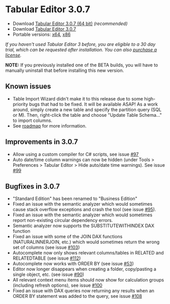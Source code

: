 # Tabular Editor 3.0.7

- Download [Tabular Editor 3.0.7 (64 bit)](https://cdn.tabulareditor.com/files/TabularEditor.3.0.7.x64.msi) *(recommended)*
- Download [Tabular Editor 3.0.7](https://cdn.tabulareditor.com/files/TabularEditor.3.0.7.x86.msi)
- Portable versions: [x64](https://cdn.tabulareditor.com/files/TabularEditor.3.0.7.x64.zip), [x86](https://cdn.tabulareditor.com/files/TabularEditor.3.0.7.x86.zip)

*If you haven't used Tabular Editor 3 before, you are eligible to a 30 day trial, which can be requested after installation. You can also [purchase a license](https://tabulareditor.com/#licensing).*

**NOTE:** If you previously installed one of the BETA builds, you will have to manually uninstall that before installing this new version.

## Known issues

- Table Import Wizard didn't make it to this release due to some high-priority bugs that had to be fixed. It will be available ASAP! As a work around, simply create a new table and specify the partition query (SQL or M). Then, right-click the table and choose "Update Table Schema..." to import columns.
- See [roadmap](https://github.com/TabularEditor/TabularEditor3/issues/12) for more information.

## Improvements in 3.0.7

- Allow using a custom compiler for C# scripts, see issue [#97](https://github.com/TabularEditor/TabularEditor3/issues/97)
- Auto date/time column warnings can now be hidden (under Tools > Preferences > Tabular Editor > Hide auto/date time warnings). See issue [#99](https://github.com/TabularEditor/TabularEditor3/issues/99)

## Bugfixes in 3.0.7

- "Standard Edition" has been renamed to "Business Edition"
- Fixed an issue with the semantic analyzer which would sometimes cause stack overflow exceptions and crash the tool (see issue [#95](https://github.com/TabularEditor/TabularEditor3/issues/95)).
- Fixed an issue with the semantic analyzer which would sometimes report non-existing circular dependency errors.
- Semantic analyzer now supports the SUBSTITUTEWITHINDEX DAX function
- Fixed an issue with some of the JOIN DAX functions (NATURALINNERJOIN, etc.) which would sometimes return the wrong set of columns (see issue [#103](https://github.com/TabularEditor/TabularEditor3/issues/103))
- Autocomplete now only shows relevant columns/tables in RELATED and RELATEDTABLE (see issue [#112](https://github.com/TabularEditor/TabularEditor3/issues/112))
- Autocomplete now works with ORDER BY (see issue [#53](https://github.com/TabularEditor/TabularEditor3/issues/53))
- Editor now longer disappears when creating a folder, copy/pasting a single object, etc. (see issue [#90](https://github.com/TabularEditor/TabularEditor3/issues/90))
- All relevant context menu items should now show for calculation groups (including refresh options), see issue [#100](https://github.com/TabularEditor/TabularEditor3/issues/100)
- Fixed an issue with DAX queries now returning any results when an ORDER BY statement was added to the query, see issue  [#108](https://github.com/TabularEditor/TabularEditor3/issues/108)
